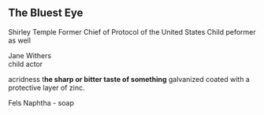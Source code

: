 ## The Bluest Eye
Shirley Temple
Former Chief of Protocol of the United States
Child peformer as well

Jane Withers\
child actor

acridness t**he sharp or bitter taste of something**
galvanized coated with a protective layer of zinc.

Fels Naphtha - soap